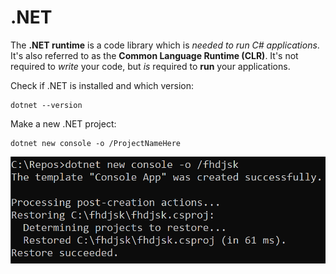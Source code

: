 # .NET

The **.NET runtime** is a code library which is *needed to run C# applications*. It's also referred to as the **Common Language Runtime (CLR)**. It's not required to *write* your code, but *is* required to  **run** your applications.

Check if .NET is installed and which version:

```
dotnet --version
```

Make a new .NET project:

```
dotnet new console -o /ProjectNameHere
```

![Create a new console application](/Images/console-application-creation.png)
